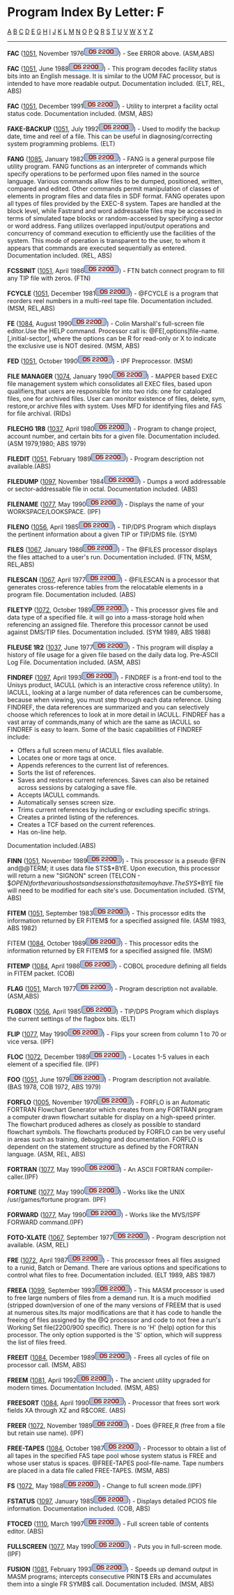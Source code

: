 # Program Index By Letter: F

[A](A-INDEX.md) [B](B-INDEX.md)
[C](C-INDEX.md) [D](D-INDEX.md)
[E](E-INDEX.md) [G](G-INDEX.md)
[H](H-INDEX.md) [I](I-INDEX.md)
[J](J-INDEX.md) [K](K-INDEX.md)
[L](L-INDEX.md) [M](M-INDEX.md)
[N](N-INDEX.md) [O](O-INDEX.md)
[P](P-INDEX.md) [Q](Q-INDEX.md)
[R](R-INDEX.md) [S](S-INDEX.md)
[T](T-INDEX.md) [U](U-INDEX.md)
[V](V-INDEX.md) [W](W-INDEX.md)
[X](X-INDEX.md) [Y](Y-INDEX.md)
[Z](Z-INDEX.md)

- - -
**FAC** ([1051](1051/1051.md), November 1976![](IMAGES/OS2200.JPG)) - See ERROR above. (ASM,ABS)


**FAC** ([1051](1065/1065.md), June 1988![](IMAGES/OS2200.JPG)) - This program decodes facility status bits
into an English message. It is similar to the UOM FAC processor, but
is intended to have more readable output. Documentation included.
(ELT, REL, ABS)


**FAC** ([1051](1081/1081.md), December 1991![](IMAGES/OS2200.JPG)) - Utility to interpret a facility octal status
code. Documentation included. (MSM, ABS)


**FAKE-BACKUP** ([1051](1081/1081.md), July
1992![](IMAGES/OS2200.JPG)) - Used to modify the backup date, time and reel
of a file. This can be useful in diagnosing/correcting system
programming problems. (ELT)


**FANG** ([1085](1085/1085.md), January 1982![](IMAGES/OS2200.JPG)) - FANG is a general purpose file utility
program. FANG functions as an interpreter of commands which specify
operations to be performed upon files named in the source language.
Various commands allow files to be dumped, positioned, written,
compared and edited. Other commands permit manipulation of classes of
elements in program files and data files in SDF format. FANG operates
upon all types of files provided by the EXEC-8 system. Tapes are
handled at the block level, while Fastrand and word addressable files
may be accessed in terms of simulated tape blocks or random-accessed
by specifying a sector or word address. Fang utilizes overlapped
input/output operations and concurrency of command execution to
efficiently use the facilities of the system. This mode of operation
is transparent to the user, to whom it appears that commands are
executed sequentially as entered. Documentation included. (REL, ABS)


**FCSSINIT** ([1051](1065/1065.md), April 1986![](IMAGES/OS2200.JPG)) - FTN batch connect program to fill any TIP
file with zeros. (FTN)


**FCYCLE** ([1051](1067/1067.md), December
1981![](IMAGES/OS2200.JPG)) - @FCYCLE is a program that reorders reel
numbers in a multi-reel tape file. Documentation included. (MSM,
REL,ABS)


**FE** ([1084](1084/1084.md), August 1990![](IMAGES/OS2200.JPG)) - Colin Marshall's full-screen file editor.Use
the HELP command. Processor call is:
@FE[,options]file-name.[,initial-sector], where the options can be R
for read-only or X to indicate the exclusive use is NOT desired.
(MSM, ABS)


**FED** ([1051](1081/1081.md), October 1990![](IMAGES/OS2200.JPG)) - IPF Preprocessor. (MSM)


**FILE MANAGER** ([1074](1074/1074.md), January
1990![](IMAGES/OS2200.JPG)) - MAPPER based EXEC file management system
which consolidates all EXEC files, based upon qualifiers,that users
are responsible for into two rids: one for cataloged files, one for
archived files. User can monitor existence of files, delete, sym,
restore,or archive files with system. Uses MFD for identifying files
and FAS for file archival. (RIDs)


**FILECHG 1R8** ([1037](1037/1037.md), April
1980![](IMAGES/OS2200.JPG)) - Program to change project, account number,
and certain bits for a given file. Documentation included. (ASM
1979,1980; ABS 1979)


**FILEDIT** ([1051](1067/1067.md), February
1989![](IMAGES/OS2200.JPG)) - Program description not available.(ABS)


**FILEDUMP** ([1097](1097/1097.md), November
1984![](IMAGES/OS2200.JPG)) - Dumps a word addressable or
sector-addressable file in octal. Documentation included. (ABS)


**FILENAME** ([1077](1077/1077.md), May 1990![](IMAGES/OS2200.JPG)) - Displays the name of your
WORKSPACE/LOOKSPACE. (IPF)


**FILENO** ([1056](1056/1056.md), April 1985![](IMAGES/OS2200.JPG)) - TIP/DPS Program which displays the pertinent
information about a given TIP or TIP/DMS file. (SYM)


**FILES** ([1067](1067/1067.md), January 1986![](IMAGES/OS2200.JPG)) - The @FILES processor displays the files
attached to a user's run. Documentation included. (FTN, MSM, REL,ABS)


**FILESCAN** ([1067](1067/1067.md), April 1977![](IMAGES/OS2200.JPG)) - @FILESCAN is a processor that generates
cross-reference tables from the relocatable elements in a program
file. Documentation included. (ABS)


**FILETYP** ([1072](1072/1072.md), October
1989![](IMAGES/OS2200.JPG)) - This processor gives file and data type of a
specified file. it will go into a mass-storage hold when referencing
an assigned file. Therefore this processor cannot be used against
DMS/TIP files. Documentation included. (SYM 1989, ABS 1988)


**FILEUSE 1R2** ([1037](1037/1037.md), June
1977![](IMAGES/OS2200.JPG)) - This program will display a history of file
usage for a given file based on the daily data log. Pre-ASCII Log
File. Documentation included. (ASM, ABS)


**FINDREF** ([1097](1097/1097.md), April 1993![](IMAGES/OS2200.JPG)) - FINDREF is a front-end tool to the Unisys
product, IACULL (which is an interactive cross reference utility). In
IACULL, looking at a large number of data references can be
cumbersome, because when viewing, you must step through each data
reference. Using FINDREF, the data references are summarized and you
can selectively choose which references to look at in more detail in
IACULL. FINDREF has a vast array of commands,many of which are the
same as IACULL so FINDREF is easy to learn. Some of the basic
capabilities of FINDREF include: 
- Offers a full screen menu of
IACULL files available. 
- Locates one or more tags at once. 
- Appends references to the current list of references. 
- Sorts the list of references. 
- Saves and restores current references. Saves can also
be retained across sessions by cataloging a save file. 
- Accepts IACULL commands. 
- Automatically senses screen size. 
- Trims current references by including or excluding specific strings. 
-  Creates a
printed listing of the references. 
- Creates a TCF based on the
current references. 
- Has on-line help. 
  
Documentation included.(ABS)


**FINN** ([1051](1072/1072.md), November 1989![](IMAGES/OS2200.JPG)) - This processor is a pseudo @FIN and@@TERM; it
uses data file STS$*BYE. Upon execution, this processor will return a
new "SIGNON" screen (TELCON - $$OPEN) for the various hosts and
sessions that a site may have. The SYS$*BYE file will need to be
modified for each site's use. Documentation included. (SYM, ABS)


**FITEM** ([1051](1051/1051.md), September
1983![](IMAGES/OS2200.JPG)) - This processor edits the information returned
by ER FITEM$ for a specified assigned file. (ASM 1983, ABS 1982)


FITEM ([1084](1084/1084.md), October 1989![](IMAGES/OS2200.JPG)) - This processor edits the information returned
by ER FITEM$ for a specified assigned file. (MSM)


**FITEMP** ([1084](1084/1084.md), April 1986![](IMAGES/OS2200.JPG)) - COBOL procedure defining all fields in FITEM
packet. (COB)


**FLAG** ([1051](1051/1051.md), March 1977![](IMAGES/OS2200.JPG)) - Program description not available. (ASM,ABS)


**FLGBOX** ([1056](1056/1056.md), April 1985![](IMAGES/OS2200.JPG)) - TIP/DPS Program which displays the current
settings of the flagbox bits. (ELT)


**FLIP** ([1077](1077/1077.md), May 1990![](IMAGES/OS2200.JPG)) - Flips your screen from column 1 to 70 or vice
versa. (IPF)


**FLOC** ([1072](1072/1072.md), December 1989![](IMAGES/OS2200.JPG)) - Locates 1-5 values in each element of a
specified file. (IPF)


**FOO** ([1051](1051/1051.md), June 1979![](IMAGES/OS2200.JPG)) - Program description not available. (BAS 1978,
COB 1972, ABS 1979)


**FORFLO** ([1005](1005/1005.md), November
1970![](IMAGES/OS2200.JPG)) - FORFLO is an Automatic FORTRAN Flowchart
Generator which creates from any FORTRAN program a computer drawn
flowchart suitable for display on a high-speed printer. The flowchart
produced adheres as closely as possible to standard flowchart
symbols. The flowcharts produced by FORFLO can be very useful in
areas such as training, debugging and documentation. FORFLO is
dependent on the statement structure as defined by the FORTRAN
language. (ASM, REL, ABS)


**FORTRAN** ([1077](1077/1077.md), May 1990![](IMAGES/OS2200.JPG)) - An ASCII FORTRAN compiler-caller.(IPF)


**FORTUNE** ([1077](1077/1077.md), May 1990![](IMAGES/OS2200.JPG)) - Works like the UNIX /usr/games/fortune
program. (IPF)


**FORWARD** ([1077](1077/1077.md), May 1990![](IMAGES/OS2200.JPG)) - Works like the MVS/ISPF FORWARD command.(IPF)


**FOTO-XLATE** ([1067](1067/1067.md), September
1977![](IMAGES/OS2200.JPG)) - Program description not available. (ASM, REL)


**FRE** ([1072](1072/1072.md), April 1987![](IMAGES/OS2200.JPG)) - This processor frees all files assigned to a
runid, Batch or Demand. There are various options and specifications
to control what files to free. Documentation included. (ELT 1989, ABS
1987)


**FREEA** ([1099](1099/1099.md), September
1993![](IMAGES/OS2200.JPG)) - This MASM processor is used to free large
numbers of files from a demand run. It is a much modified (stripped
down)version of one of the many versions of FREEM that is used at
numerous sites.Its major modifications are that it has code to handle
the freeing of files assigned by the @Q processor and code to not
free a run's Working Set file(2200/900 specific). There is no 'H'
(help) option for this processor. The only option supported is the
'S' option, which will suppress the list of files freed.


**FREEIT** ([1084](1084/1084.md), December
1989![](IMAGES/OS2200.JPG)) - Frees all cycles of file on processor call.
(MSM, ABS)


**FREEM** ([1081](1081/1081.md), April 1992![](IMAGES/OS2200.JPG)) - The ancient utility upgraded for modern
times. Documentation Included. (MSM, ABS)


**FREESORT** ([1084](1084/1084.md), April 1990![](IMAGES/OS2200.JPG)) - Processor that frees sort work fields XA
through XZ and R$CORE. (ABS)


**FREER** ([1072](1072/1072.md), November 1989![](IMAGES/OS2200.JPG)) - Does @FREE,R (free from a file but retain use
name). (IPF)


**FREE-TAPES** ([1084](1084/1084.md), October
1987![](IMAGES/OS2200.JPG)) - Processor to obtain a list of all tapes in
the specified FAS tape pool whose system status is FREE and whose
user status is spaces. @FREE-TAPES pool-file-name. Tape numbers are
placed in a data file called FREE-TAPES. (MSM, ABS)


**FS** ([1072](1072/1072.md), May 1988![](IMAGES/OS2200.JPG)) - Change to full screen mode.(IPF)


**FSTATUS** ([1097](1097/1097.md), January
1985![](IMAGES/OS2200.JPG)) - Displays detailed PCIOS file information.
Documentation included. (COB, ABS)


**FTOCED** ([1110](1110/1110.md), March 1997![](IMAGES/OS2200.JPG)) - Full screen table of contents editor. (ABS)


**FULLSCREEN** ([1077](1077/1077.md), May 1990![](IMAGES/OS2200.JPG)) - Puts you in full-screen mode.(IPF)


**FUSION** ([1081](1081/1081.md), February
1993![](IMAGES/OS2200.JPG)) - Speeds up demand output in MASM programs;
intercepts consecutive PRINT$ ERs and accumulates them into a single
FR SYMB$ call. Documentation included. (MSM, ABS)
